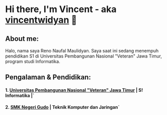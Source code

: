 # Hi there, I'm Vincent - aka [vincentwidyan](https://www.youtube.com/channel/UC22xix7qvwpYWnSQ5QEYtAQ) 👋
## About me:
Halo, nama saya Reno Naufal Maulidyan. Saya saat ini sedang menempuh pendidikan S1 di Universitas Pembangunan Nasional "Veteran" Jawa Timur, program studi Informatika.

## Pengalaman & Pendidikan:

#### 1. [Universitas Pembangunan Nasional "Veteran" Jawa Timur](https://www.upnjatim.ac.id) | S! Informatika |`

 #### 2. [SMK Negeri Gudo](https://www.smkngudo.sch.id) | Teknik Komputer dan Jaringan`

